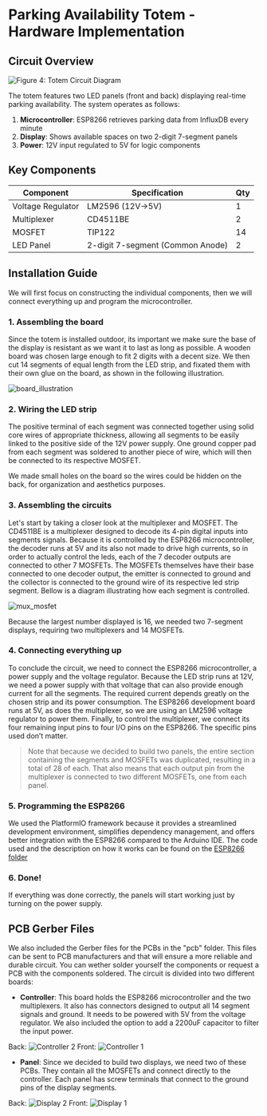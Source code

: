 # Parking Availability Totem - Hardware Implementation

## Circuit Overview
![Figure 4: Totem Circuit Diagram](../../assets/docs/totem_schematic.png)

The totem features two LED panels (front and back) displaying real-time parking availability. The system operates as follows:

1. **Microcontroller**: ESP8266 retrieves parking data from InfluxDB every minute
2. **Display**: Shows available spaces on two 2-digit 7-segment panels
3. **Power**: 12V input regulated to 5V for logic components

## Key Components
| Component | Specification | Qty |
|-----------|---------------|-----|
| Voltage Regulator | LM2596 (12V→5V) | 1 |
| Multiplexer | CD4511BE | 2 |
| MOSFET | TIP122 | 14 |
| LED Panel | 2-digit 7-segment (Common Anode) | 2 |

## Installation Guide

We will first focus on constructing the individual components, then we will connect everything up and program the microcontroller.

### 1. Assembling the board

Since the totem is installed outdoor, its important we make sure the base of the display is resistant as we 
want it to last as long as possible. A wooden board was chosen large enough to fit 2 digits with a decent size.
We then cut 14 segments of equal length from the LED strip, and fixated them with their own glue on the board, as shown 
in the following illustration.

![board_illustration](../../assets/totem_illustrations/board.png)


### 2. Wiring the LED strip

The positive terminal of each segment was connected together using solid core wires of appropriate thickness, allowing all segments to be easily linked to the positive side of the 12V power supply. One ground copper pad from each segment was soldered to another piece of wire, which will then be connected to its respective MOSFET.

We made small holes on the board so the wires could be hidden on the back, for organization and aesthetics purposes.

### 3. Assembling the circuits

Let's start by taking a closer look at the multiplexer and MOSFET. The CD4511BE is a multiplexer designed to decode its 4-pin digital inputs into segments signals. Because it is controlled by the ESP8266 microcontroller, the decoder runs at 5V and its also not made to drive high currents, so in order to actually control the leds, each of the 7 decoder outputs are connected to other 7 MOSFETs. The MOSFETs themselves have their base connected to one decoder output, the emitter is connected to ground and the collector is connected to the ground wire of its respective led strip segment.
Bellow is a diagram illustrating how each segment is controlled. 

![mux_mosfet](../../assets/totem_illustrations/mux_mosfet.png)

Because the largest number displayed is 16, we needed two 7-segment displays, requiring two multiplexers and 14 MOSFETs.

### 4. Connecting everything up

To conclude the circuit, we need to connect the ESP8266 microcontroller, a power supply and the voltage regulator. 
Because the LED strip runs at 12V, we need a power supply with that voltage that can also provide enough current for all the segments. The required current depends greatly on the chosen strip and its power consumption. The ESP8266 development board runs at 5V, as does the multiplexer, so we are using an LM2596 voltage regulator to power them.
Finally, to control the multiplexer, we connect its four remaining input pins to four I/O pins on the ESP8266. The specific pins used don’t matter.

> Note that because we decided to build two panels, the entire section containing the segments and MOSFETs was duplicated, resulting in a total of 28 of each. That also means that each output pin from the multiplexer is connected to two different MOSFETs, one from each panel.

### 5. Programming the ESP8266

We used the PlatformIO framework because it provides a streamlined development environment, simplifies dependency management, and offers better integration with the ESP8266 compared to the Arduino IDE. The code used and the description on how it works can be found on the [ESP8266 folder](./esp8266/README.md)

### 6. Done!

If everything was done correctly, the panels will start working just by turning on the power supply.

## PCB Gerber Files

We also included the Gerber files for the PCBs in the "pcb" folder. This files can be sent to PCB manufacturers and that will ensure a more reliable and durable circuit. You can wether solder yourself the components or request a PCB with the components soldered. The circuit is divided into two different boards:  

- **Controller**: This board holds the ESP8266 microcontroller and the two multiplexers. It also has connectors designed to output all 14 segment signals and ground. It needs to be powered with 5V from the voltage regulator. We also included the option to add a 2200uF capacitor to filter the input power.

Back:
![Controller 2](../../assets/docs/controller_2.png)
Front:
![Controller 1](../../assets/docs/controller_1.png)

- **Panel**: Since we decided to build two displays, we need two of these PCBs. They contain all the MOSFETs and connect directly to the controller. Each panel has screw terminals that connect to the ground pins of the display segments.

Back:
![Display 2](../../assets/docs/display_2.png)
Front:
![Display 1](../../assets/docs/display_1.png)
